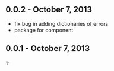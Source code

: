 0.0.2 - October 7, 2013
-----------------------
* fix bug in adding dictionaries of errors
* package for component

0.0.1 - October 7, 2013
-----------------------
:sparkles: